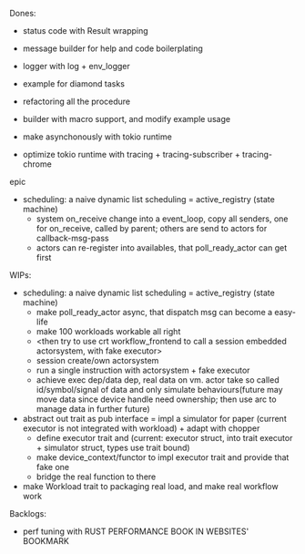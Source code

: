Dones:
* status code with Result wrapping
* message builder for help and code boilerplating
* logger with log + env_logger
* example for diamond tasks
* refactoring all the procedure

* builder with macro support, and modify example usage
* make asynchonously with tokio runtime
* optimize tokio runtime with tracing + tracing-subscriber + tracing-chrome

epic
* scheduling: a naive dynamic list scheduling = active_registry (state machine)
  * system on_receive change into a event_loop, copy all senders, one for on_receive, called by parent; others are send to actors for callback-msg-pass
  * actors can re-register into availables, that poll_ready_actor can get first

WIPs:
* scheduling: a naive dynamic list scheduling = active_registry (state machine)
  * make poll_ready_actor async, that dispatch msg can become a easy-life
  * make 100 workloads workable all right
  * <then try to use crt workflow_frontend to call a session embedded actorsystem, with fake executor>
  * session create/own actorsystem
  * run a single instruction with actorsystem + fake executor
  * achieve exec dep/data dep, real data on vm. actor take so called id/symbol/signal of data and only simulate behaviours(future may move data since device handle need ownership; then use arc to manage data in further future)
* abstract out trait as pub interface = impl a simulator for paper (current executor is not integrated with workload) + adapt with chopper
  * define executor trait and (current: executor struct, into trait executor + simulator struct, types use trait bound)
  * make device_context/functor to impl executor trait and provide that fake one
  * bridge the real function to there
* make Workload trait to packaging real load, and make real workflow work

Backlogs:
* perf tuning with RUST PERFORMANCE BOOK IN WEBSITES' BOOKMARK

